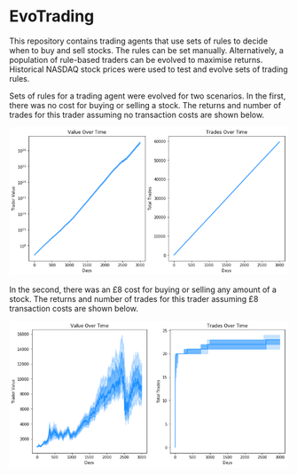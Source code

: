# EvoTrading

This repository contains trading agents that use sets of rules to decide when to buy and sell stocks. The rules can be set
manually. Alternatively, a population of rule-based traders can be evolved to maximise returns. Historical NASDAQ stock prices
were used to test and evolve sets of trading rules.

Sets of rules for a trading agent were evolved for two scenarios. In the first, there was no cost for buying or selling a stock.
The returns and number of trades for this trader assuming no transaction costs are shown below.

<p align="center">
  <img src="images/transaction_cost_0.png">
</p>

In the second, there was an £8 cost for buying or selling any amount of a stock. The returns and number of trades for this
trader assuming £8 transaction costs are shown below.

<p align="center">
  <img src="images/transaction_cost_8.png">
</p>

